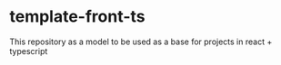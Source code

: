 # template-front-ts
This repository as a model to be used as a base for projects in react + typescript

